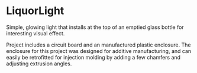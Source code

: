 # LiquorLight

Simple, glowing light that installs at the top of an emptied glass bottle for interesting visual effect.

Project includes a circuit board and an manufactured plastic enclosure. The enclosure for this project was designed for additive manufacturing, and can easily be retrofitted for injection molding by adding a few chamfers and adjusting extrusion angles. 

